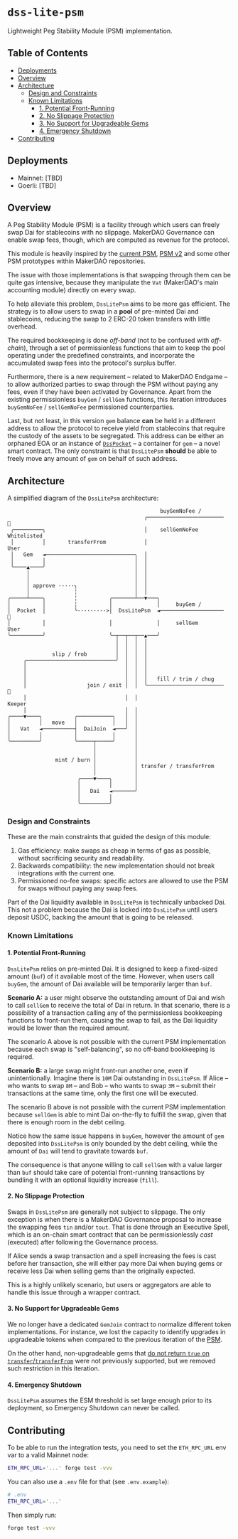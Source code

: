 # `dss-lite-psm`

Lightweight Peg Stability Module (PSM) implementation.

## Table of Contents

<!-- vim-markdown-toc GFM -->

- [Deployments](#deployments)
- [Overview](#overview)
- [Architecture](#architecture)
  - [Design and Constraints](#design-and-constraints)
  - [Known Limitations](#known-limitations)
    - [1. Potential Front-Running](#1-potential-front-running)
    - [2. No Slippage Protection](#2-no-slippage-protection)
    - [3. No Support for Upgradeable Gems](#3-no-support-for-upgradeable-gems)
    - [4. Emergency Shutdown](#4-emergency-shutdown)
- [Contributing](#contributing)

<!-- vim-markdown-toc -->

## Deployments

- Mainnet: \[TBD\]
- Goerli: \[TBD\]

## Overview

A Peg Stability Module (PSM) is a facility through which users can freely swap Dai for stablecoins with no slippage.
MakerDAO Governance can enable swap fees, though, which are computed as revenue for the protocol.

This module is heavily inspired by the [current PSM][psm], [PSM v2][psm-v2] and some other PSM prototypes within
MakerDAO repositories.

The issue with those implementations is that swapping through them can be quite gas intensive, because they manipulate
the `Vat` (MakerDAO's main accounting module) directly on every swap.

To help alleviate this problem, `DssLitePsm` aims to be more gas efficient. The strategy is to allow users to swap in a
**pool** of pre-minted Dai and stablecoins, reducing the swap to 2 ERC-20 token transfers with little overhead.

The required bookkeeping is done _off-band_ (not to be confused with _off-chain_), through a set of permissionless
functions that aim to keep the pool operating under the predefined constraints, and incorporate the accumulated swap
fees into the protocol's surplus buffer.

Furthermore, there is a new requirement &ndash; related to MakerDAO Endgame &ndash; to allow authorized parties to swap
through the PSM without paying any fees, even if they have been activated by Governance. Apart from the existing
permissionless `buyGem` / `sellGem` functions, this iteration introduces `buyGemNoFee` / `sellGemNoFee` permissioned
counterparties.

Last, but not least, in this version `gem` balance **can** be held in a different address to allow the protocol to
receive yield from stablecoins that require the custody of the assets to be segregated. This address can be either an
orphaned EOA or an instance of [`DssPocket`][pocket] &ndash; a container for `gem` &ndash; a novel smart contract.  The
only constraint is that `DssLitePsm` **should** be able to freely move any amount of `gem` on behalf of such address.

## Architecture

A simplified diagram of the `DssLitePsm` architecture:

```
                                                buyGemNoFee /
                                           ╭────────────────────────  🤴
 ╭─────────╮                               │    sellGemNoFee      Whitelisted
 │         │       transferFrom            │                         User
 │   Gem   ◄────────────────────────────╮  │
 │         │                            │  │
 ╰────▲────╯                            │  │
      │                                 │  │
      │                                 │  │
      │ approve ·····╮                  │  │
      │              ╎                  │  │
╭─────┴────╮         ╎          ╭───────┴──▼───╮
│          │         ╎          │              │     buyGem /
│  Pocket  │         ╰·········>│  DssLitePsm  ◄────────────────────  🧑
│          │                    │              │     sellGem         User
╰──────────╯                    ╰─┬──┬──┬──▲───╯
                                  │  │  │  │
                                  │  │  │  │
              slip / frob         │  │  │  │
     ╭────────────────────────────╯  │  │  │
     │                               │  │  │
     │                               │  │  │
     │                               │  │  │   fill / trim / chug
     │                   join / exit │  │  ╰────────────────────────  👷
     │                               │  │                           Keeper
     │                               │  │
╭────▼────╮          ╭───────────╮   │  │
│         │   move   │           │   │  │
│   Vat   ◄──────────┤  DaiJoin  ◄───╯  │
│         │          │           │      │
╰─────────╯          ╰─────┬─────╯      │
                           │            │
                           │            │
               mint / burn │            │
                           │            │ transfer / transferFrom
                           │            │
                      ╭────▼────╮       │
                      │         │       │
                      │   Dai   ◄───────╯
                      │         │
                      ╰─────────╯
```

### Design and Constraints

These are the main constraints that guided the design of this module:

1. Gas efficiency: make swaps as cheap in terms of gas as possible, without sacrificing security and readability.
1. Backwards compatibility: the new implementation should not break integrations with the current one.
1. Permissioned no-fee swaps: specific actors are allowed to use the PSM for swaps without paying any swap fees.

Part of the Dai liquidity available in `DssLitePsm` is technically unbacked Dai. This not a problem because the Dai is
locked into `DssLitePsm` until users deposit USDC, backing the amount that is going to be released.

### Known Limitations

#### 1. Potential Front-Running

`DssLitePsm` relies on pre-minted Dai. It is designed to keep a fixed-sized amount (`buf`) of it available most of the
time.  However, when users call `buyGem`, the amount of Dai available will be temporarily larger than `buf`.

**Scenario A:** a user might observe the outstanding amount of Dai and wish to call `sellGem` to receive the total of
Dai in return. In that scenario, there is a possibility of a transaction calling any of the permissionless bookkeeping
functions to front-run them, causing the swap to fail, as the Dai liquidity would be lower than the required amount.

The scenario A above is not possible with the current PSM implementation because each swap is "self-balancing", so no
off-band bookkeeping is required.

**Scenario B:** a large swap might front-run another one, even if unintentionally. Imagine there is `10M` Dai
outstanding in `DssLitePsm`. If Alice &ndash; who wants to swap `8M` &ndash; and Bob &ndash; who wants to swap `3M`
&ndash; submit their transactions at the same time, only the first one will be executed.

The scenario B above is not possible with the current PSM implementation because `sellGem` is able to mint Dai
on-the-fly to fulfill the swap, given that there is enough room in the debt ceiling.

Notice how the same issue happens in `buyGem`, however the amount of `gem` deposited into `DssLitePsm` is only bounded
by the debt ceiling, while the amount of `Dai` will tend to gravitate towards `buf`.

The consequence is that anyone willing to call `sellGem` with a value larger than `buf` should take care of potential
front-running transactions by bundling it with an optional liquidity increase (`fill`).

#### 2. No Slippage Protection

Swaps in `DssLitePsm` are generally not subject to slippage. The only exception is when there is a MakerDAO Governance
proposal to increase the swapping fees `tin` and/or `tout`. That is done through an Executive Spell, which is an on-chain
smart contract that can be permissionlessly _cast_ (executed) after following the Governance process.

If Alice sends a swap transaction and a spell increasing the fees is cast before her transaction, she will either pay
more Dai when buying gems or receive less Dai when selling gems than the originally expected.

This is a highly unlikely scenario, but users or aggregators are able to handle this issue through a wrapper contract.

#### 3. No Support for Upgradeable Gems

We no longer have a dedicated `GemJoin` contract to normalize different token implementations. For instance, we lost the
capacity to identify upgrades in upgradeable tokens when compared to the previous iteration of the [PSM][gem-join-8].

On the other hand, non-upgradeable gems that [do not return `true` on `transfer`/`transferFrom`][weird-erc20] were not
previously supported, but we removed such restriction in this iteration.


#### 4. Emergency Shutdown

`DssLitePsm` assumes the ESM threshold is set large enough prior to its deployment, so Emergency Shutdown can never be
called.

## Contributing

To be able to run the integration tests, you need to set the `ETH_RPC_URL` env var to a valid Mainnet node:

```bash
ETH_RPC_URL='...' forge test -vvv
```

You can also use a `.env` file for that (see `.env.example`):

```bash
# .env
ETH_RPC_URL='...'
```

Then simply run:
```bash
forge test -vvv
```


[psm]: https://github.com/makerdao/dss-psm/blob/v2/src/psm.sol
[psm-v2]: https://github.com/makerdao/dss-psm/blob/v2/src/psm.sol
[pocket]: ./src/DssPocket.sol
[auto-line]: https://etherscan.io/address/0xc7bdd1f2b16447dcf3de045c4a039a60ec2f0ba3
[gem-join-8]: https://github.com/makerdao/dss-psm/blob/master/src/join-8-auth.sol#L36
[weird-erc20]: https://github.com/d-xo/weird-erc20/#missing-return-values
